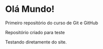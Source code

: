 # Olá Mundo!
 Primeiro repositório do curso de Git e GitHub

 Repositório criado para teste
 
 Testando diretamente do site.
